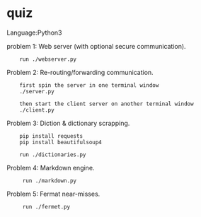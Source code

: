 # quiz

Language:Python3

problem 1: Web server (with optional secure communication).

         
        run ./webserver.py


Problem 2: Re-routing/forwarding communication.

        first spin the server in one terminal window
        ./server.py

        then start the client server on another terminal window
        ./client.py


Problem 3: Diction & dictionary scrapping.

        pip install requests
        pip install beautifulsoup4

        run ./dictionaries.py



Problem 4: Markdown engine.

         run ./markdown.py




Problem 5: Fermat near-misses.

         run ./fermet.py
